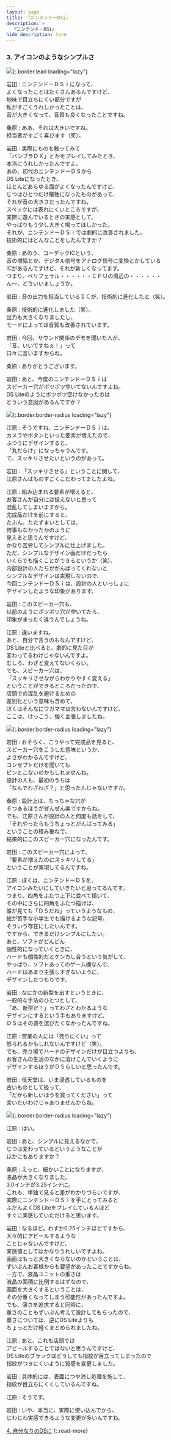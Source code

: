 ```yaml
---
layout: page
title: 『ニンテンドーDSi』
description: >
  『ニンテンドーDSi』
hide_description: ture
---
```


### 3. アイコンのようなシンプルさ

![](/interviews/jp/nds/dsi/vol1/img/mainvisual3.jpg){:.border.lead loading="lazy"}

岩田
: ニンテンドーＤＳｉになって、<br>よくなったことはたくさんあるんですけど、<br>地味で目立ちにくい部分ですが<br>私がすごくうれしかったことは、<br>音が大きくなって、音質も良くなったことですね。

桑原
: ああ、それは大きいですね。<br>担当者がすごく喜びます（笑）。

岩田
: 実際にものを触ってみて<br>「バンブラＤＸ」とかをプレイしてみたとき、<br>本当にうれしかったんですよ。<br>あの、初代のニンテンドーＤＳから<br>DS Liteになったとき、<br>ほとんどあらゆる面がよくなったんですけど、<br>じつはひとつだけ犠牲になったものがあって、<br>それが音の大きさだったんですね。<br>スペックには表れにくいところですが、<br>実際に遊んでいるときの実感として、<br>やっぱりもう少し大きく鳴ってほしかった。<br>それが、ニンテンドーＤＳｉでは劇的に改善されました。<br>技術的にはどんなことをしたんですか？

桑原
: あのう、コーデックICという、<br>音の増幅とか、デジタル信号をアナログ信号に変換とかしている<br>ICがあるんですけど、それが新しくなってます。<br>つまり、ペリフェラル・・・・・・ＣＰＵの周辺の・・・・・・<br>ん〜、どういいましょうか。

岩田
: 音の出力を担当しているＩＣが、技術的に進化したと（笑）。

桑原
: 技術的に進化しました（笑）。<br>出力も大きくなりましたし、<br>モードによっては音質も改善されています。

岩田
: 今回、サウンド関係のデモを聞いた人が、<br>「音、いいですねぇ！」って<br>口々に言いますからね。

桑原
: ありがとうございます。

岩田
: あと、今度のニンテンドーＤＳｉは<br>スピーカー穴がポツポツ空いてないんですよね。<br>DS Liteのようにポツポツ空けなかったのは<br>どういう意図があるんですか？

![](/interviews/jp/nds/dsi/vol1/img/image08.jpg){:.border.border-radius loading="lazy"}

江原
: そうですね、ニンテンドーＤＳｉは、<br>カメラやボタンといった要素が増えたので、<br>ふつうにデザインすると、<br>「丸だらけ」になっちゃうんです。<br>で、スッキリさせたいというのがあって。

岩田
: 「スッキリさせる」ということに関して、<br>江原さんはものすごくこだわってましたよね。

江原
: 組み込まれる要素が増えると、<br>お客さんが自分には扱えないと思って<br>混乱してしまいますから。<br>完成品だけを前にすると、<br>たぶん、たたずまいとしては、<br>何事もなかったかのように<br>見えると思うんですけど、<br>かなり苦労してシンプルに仕上げました。<br>ただ、シンプルなデザイン画だけだったら<br>いくらでも描くことができるというか（笑）、<br>内部設計の人たちががんばってくれないと<br>シンプルなデザインは実現しないので、<br>今回ニンテンドーＤＳｉは、設計の人といっしょに<br>デザインしたような印象があります。

岩田
: このスピーカー穴も、<br>以前のようにポツポツ穴が空いてたら、<br>印象がまったく違うんでしょうね。

江原
: 違いますね。<br>あと、自分で言うのもなんですけど、<br>DS Liteと比べると、劇的に見た目が<br>変わってるわけじゃないんですよ。<br>むしろ、わざと変えてないくらい。<br>でも、スピーカー穴は、<br>「スッキリさせながらわかりやすく変える」<br>ということができるところだったので、<br>店頭での混乱を避けるための<br>差別化という意味も含めて、<br>ぼくはそんなにワガママは言わないんですけど、<br>ここは、けっこう、強く主張しましたね。

![](/interviews/jp/nds/dsi/vol1/img/image09.jpg){:.border.border-radius loading="lazy"}

岩田
: おそらく、こうやって完成品を見ると、<br>スピーカー穴をこうした意味というか、<br>よさがわかるんですけど、<br>コンセプトだけを聞いても<br>ピンとこないのかもしれませんね。<br>設計の人も、最初のうちは<br>「なんでわざわざ？」と思ったんじゃないですか。

桑原
: 設計上は、ちっちゃな穴が<br>６つあるほうがぜんぜん楽ですからね。<br>でも、江原さんが設計の人と何度も話をして、<br>「それやったらもうちょっとがんばってみる」<br>ということの積み重ねで、<br>結果的にこのスピーカー穴になったんです。

岩田
: このスピーカー穴によって、<br>「要素が増えたのにスッキリしてる」<br>ということが実現してるんですね。

江原
: ぼくは、ニンテンドーＤＳを、<br>アイコンみたいにしていきたいと思ってるんです。<br>つまり、四角をふたつ上下に並べて描いて、<br>その中にさらに四角をふたつ描けば、<br>誰が見ても「ＤＳだね」っていうようなもの、<br>絵が苦手な小学生でも描けるような記号、<br>そういう存在にしたいんです。<br>ですから、できるだけシンプルにしたい。<br>あと、ソフトがどんどん<br>個性的になっていくときに、<br>ハードも個性的だとケンカし合うという気がして、<br>やっぱり、ソフトあってのゲーム機なんで、<br>ハードはあまり主張しすぎないように、<br>デザインしたつもりです。

岩田
: なにかの新型を出すというときに、<br>一般的な手法のひとつとして、<br>「あ、新型だ！」ってわざとわかるような<br>デザインにするという手もありますけど、<br>ＤＳはその道を選びたくなかったんですね。

江原
: 営業の人には「売りにくい」って<br>怒られるかもしれないんですけど（笑）。<br>でも、売り場でハードのデザインだけが目立つよりも、<br>お客さんの生活のなかに溶けこんでいくように<br>デザインするほうがＤＳらしいと思ったんです。

岩田
: 任天堂は、いま浸透しているものを<br>古いものとして扱って、<br>「だから新しいほうを買ってください」って<br>言いたいわけじゃありませんからね。

![](/interviews/jp/nds/dsi/vol1/img/image10.jpg){:.border.border-radius loading="lazy"}

江原
: はい。

岩田
: あと、シンプルに見えるなかで、<br>じつは変わっているというようなことが<br>ほかにもありますか？

桑原
: えっと、細かいことになりますが、<br>液晶が大きくなりました。<br>3.0インチが3.25インチに。<br>これも、単独で見ると差がわかりづらいですが、<br>実際にニンテンドーＤＳｉを手にとってみると<br>ふだんよくDS Liteをプレイしている人ほど<br>すぐに実感していただけると思います。

岩田
: なるほど。わずか0.25インチほどですから、<br>大々的にアピールするような<br>ことじゃないんですけど、<br>実感値としてはかなりうれしいですよね。<br>画面はもっと大きくならないのかということは、<br>ずいぶんお客様からも要望があったことですからね。<br>一方で、液晶ユニットの重さは<br>液晶の面積に比例するはずなので、<br>画面を大きくするということは、<br>その分重くなってしまう可能性があったんですよ。<br>でも、薄さを追求すると同時に、<br>重さのこともずいぶん考えて設計してもらったので、<br>重さについては、逆にDS Liteよりも<br>ちょっとだけ軽くまとめられましたね。

江原
: あと、これも店頭では<br>アピールすることではないと思うんですけど、<br>DS Liteのブラックはどうしても指紋が目立ってしまったので<br>指紋がつきにくいように質感を変更しました。

岩田
: 具体的には、表面につや消し処理を施して、<br>指紋が目立ちにくくしているんですね。

江原
: そうです。

岩田
: いや、本当に、実際に使い込んでから、<br>じわじわ実感できるような変更が多いんですね。

[4. 自分なりのDSに](4.md)
{:.read-more}

